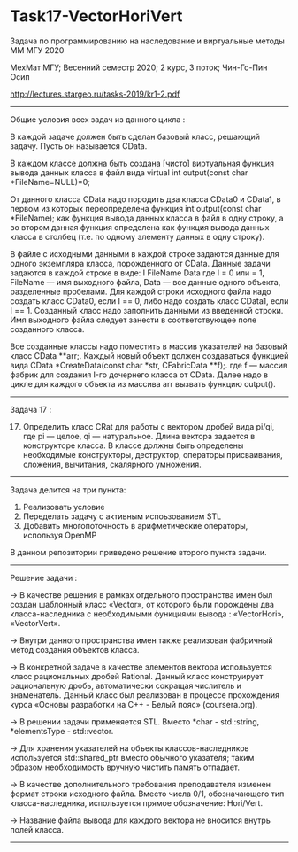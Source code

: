 # Task17-VectorHoriVert
Задача по программированию на наследование и виртуальные методы ММ МГУ 2020

МехМат МГУ;
Весенний семестр 2020;
2 курс, 3 поток;
Чин-Го-Пин Осип

http://lectures.stargeo.ru/tasks-2019/kr1-2.pdf

-----------------------------------------------------------------------------------------

Общие условия всех задач из данного цикла : 

В каждой задаче должен быть сделан базовый класс, решающий задачу. Пусть он называется CData.

В каждом классе должна быть создана [чисто] виртуальная функция вывода данных класса в файл вида
virtual int output(const char *FileName=NULL)=0;

От данного класса CData надо породить два класса CData0 и CData1, в первом из которых переопределена функция
int output(const char *FileName);
как функция вывода данных класса в файл в одну строку, а во втором данная функция определена как функция вывода 
данных класса в столбец (т.е. по одному элементу данных в одну строку).

В файле с исходными данными в каждой строке задаются данные для одного экземпляра класса, порожденного от CData. 
Данные задачи задаются в каждой строке в виде:
I FileName Data
где I = 0 или = 1, FileName — имя выходного файла, Data — все данные одного объекта, разделенные пробелами.
Для каждой строки исходного файла надо создать класс CData0, если I == 0, либо надо создать класс CData1, 
если I == 1. Созданный класс надо заполнить данными из введенной строки. Имя выходного файла следует 
занести в соответствующее поле созданного класса.

Все созданные классы надо поместить в массив указателей на базовый класс CData **arr;.
Каждый новый объект должен создаваться функцией вида CData *CreateData(const char *str, CFabricData **f);.
где f — массив фабрик для создания I-го дочернего класса от CData.
Далее надо в цикле для каждого объекта из массива arr вызвать функцию output().

-----------------------------------------------------------------------------------------

Задача 17 :

17. Определить класс CRat для работы с вектором дробей вида pi/qi, где pi — целое, qi — натуральное. Длина вектора задается в конструкторе класса. В классе должны быть определены необходимые конструкторы, деструктор, операторы присваивания, сложения, вычитания, скалярного умножения.

-----------------------------------------------------------------------------------------

Задача делится на три пункта: 

1) Реализовать условие
2) Переделать задачу с активным испоьзованием STL
3) Добавить многопоточность в арифметические операторы, используя OpenMP

В данном репозитории приведено решение второго пункта задачи.

-----------------------------------------------------------------------------------------

Решение задачи :

-> В качестве решения в рамках отдельного пространства имен был создан шаблонный класс «Vector», от которого были порождены два класса-наследника с необходимыми функциями вывода : «VectorHori», «VectorVert».

-> Внутри данного пространства имен также реализован фабричный метод создания объектов класса. 

-> В конкретной задаче в качестве элементов вектора используется класс рациональных дробей Rational.  Данный класс конструирует рациональную дробь, автоматически сокращая числитель и знаменатель. 
Данный класс был реализован в процессе прохождения курса «Основы разработки на C++ - Белый пояс» (coursera.org).

-> В решении задачи применяется STL. Вместо *char - std::string, *elementsType - std::vector<elementsType>.

-> Для хранения указателей на объекты классов-наследников используется std::shared_ptr вместо обычного указателя; таким образом необходимость вручную чистить память отпадает.

-> В качестве дополнительного требования преподавателя изменен формат строки исходного файла. Вместо числа 0/1, обозначающего тип класса-наследника, используется прямое обозначение: Hori/Vert.

-> Название файла вывода для каждого вектора не вносится внутрь полей класса.

-----------------------------------------------------------------------------------------


